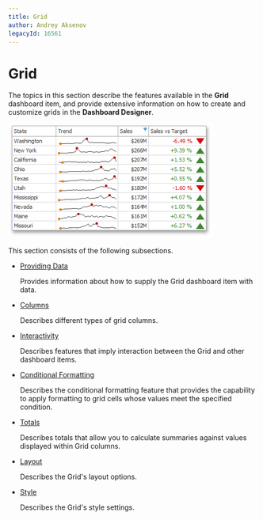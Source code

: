 ```yaml
---
title: Grid
author: Andrey Aksenov
legacyId: 16561
---
```

# Grid
The topics in this section describe the features available in the **Grid** dashboard item, and provide extensive information on how to create and customize grids in the **Dashboard Designer**.

![MainFeatures_Grid](../../../images/img18177.png)

This section consists of the following subsections.
* [Providing Data](grid/providing-data.md)
	
	Provides information about how to supply the Grid dashboard item with data.
* [Columns](grid/columns.md)
	
	Describes different types of grid columns.
* [Interactivity](grid/interactivity.md)
	
	Describes features that imply interaction between the Grid and other dashboard items.
* [Conditional Formatting](grid/conditional-formatting.md)
	
	Describes the conditional formatting feature that provides the capability to apply formatting to grid cells whose values meet the specified condition.
* [Totals](grid/totals.md)
	
	Describes totals that allow you to calculate summaries against values displayed within Grid columns.
* [Layout](grid/layout.md)
	
	Describes the Grid's layout options.
* [Style](grid/style.md)
	
	Describes the Grid's style settings.